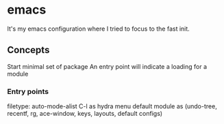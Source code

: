 # emacs

It's my emacs configuration where I tried to focus to the fast init.

## Concepts
Start minimal set of package
An entry point will indicate a loading for a module

### Entry points
filetype: auto-mode-alist
C-l as hydra menu
default module as (undo-tree, recentf, rg, ace-window, keys, layouts, default configs)
